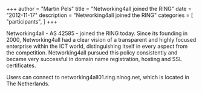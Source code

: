 +++
author = "Martin Pels"
title = "Networking4all joined the RING"
date = "2012-11-17"
description = "Networking4all joined the RING"
categories = [
    "participants",
]
+++

Networking4all - AS 42585 - joined the RING today. Since its founding in 2000, Networking4all had a clear vision of a transparent and highly focused enterprise within the ICT world, distinguishing itself in every aspect from the competition. Networking4all pursued this policy consistently and became very successful in domain name registration, hosting and SSL certificates.

Users can connect to networking4all01.ring.nlnog.net, which is located in The Netherlands.


